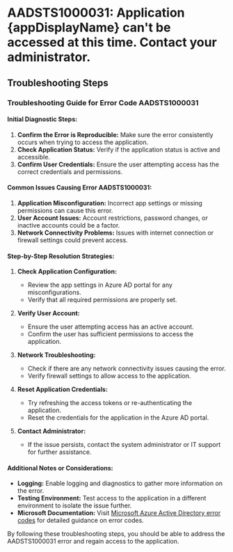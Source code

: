 
# AADSTS1000031: Application {appDisplayName} can't be accessed at this time. Contact your administrator.


## Troubleshooting Steps
### Troubleshooting Guide for Error Code AADSTS1000031

#### Initial Diagnostic Steps:
1. **Confirm the Error is Reproducible:** Make sure the error consistently occurs when trying to access the application.
2. **Check Application Status:** Verify if the application status is active and accessible.
3. **Confirm User Credentials:** Ensure the user attempting access has the correct credentials and permissions.

#### Common Issues Causing Error AADSTS1000031:
1. **Application Misconfiguration:** Incorrect app settings or missing permissions can cause this error.
2. **User Account Issues:** Account restrictions, password changes, or inactive accounts could be a factor.
3. **Network Connectivity Problems:** Issues with internet connection or firewall settings could prevent access.

#### Step-by-Step Resolution Strategies:
1. **Check Application Configuration:**
   - Review the app settings in Azure AD portal for any misconfigurations.
   - Verify that all required permissions are properly set.

2. **Verify User Account:**
   - Ensure the user attempting access has an active account.
   - Confirm the user has sufficient permissions to access the application.

3. **Network Troubleshooting:**
   - Check if there are any network connectivity issues causing the error.
   - Verify firewall settings to allow access to the application.

4. **Reset Application Credentials:**
   - Try refreshing the access tokens or re-authenticating the application.
   - Reset the credentials for the application in the Azure AD portal.

5. **Contact Administrator:**
   - If the issue persists, contact the system administrator or IT support for further assistance.
   
#### Additional Notes or Considerations:
- **Logging:** Enable logging and diagnostics to gather more information on the error.
- **Testing Environment:** Test access to the application in a different environment to isolate the issue further.
- **Microsoft Documentation:** Visit [Microsoft Azure Active Directory error codes](https://docs.microsoft.com/en-us/azure/active-directory/develop/reference-aadsts-error-codes) for detailed guidance on error codes.

By following these troubleshooting steps, you should be able to address the AADSTS1000031 error and regain access to the application.